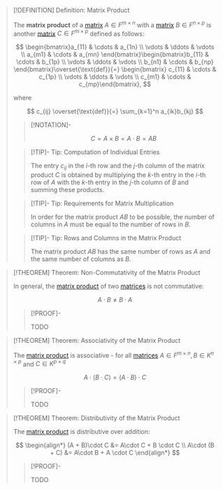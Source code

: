 >[!DEFINITION] Definition: Matrix Product
>
>The **matrix product** of a [matrix](../Matrix.md) $A \in F^{m \times n}$ with a [matrix](../Matrix.md) $B \in F^{n \times p}$ is another [matrix](../Matrix.md) $C \in F^{m \times p}$ defined as follows:
>
>$$
>\begin{bmatrix}a_{11} & \cdots & a_{1n} \\ \vdots & \ddots & \vdots \\ a_{m1} & \cdots & a_{mn} \end{bmatrix}\begin{bmatrix}b_{11} & \cdots & b_{1p} \\ \vdots & \ddots & \vdots \\ b_{n1} & \cdots & b_{np} \end{bmatrix}\overset{\text{def}}{=} \begin{bmatrix} c_{11} & \cdots & c_{1p} \\ \vdots & \ddots & \vdots \\ c_{m1} & \cdots & c_{mp}\end{bmatrix},
>$$
>
>where
>
>$$
>c_{ij} \overset{\text{def}}{=} \sum_{k=1}^n a_{ik}b_{kj}
>$$
>
>>[!NOTATION]-
>>
>>$$
>>C = A\times B = A\cdot B = AB
>>$$
>>
>
>>[!TIP]- Tip: Computation of Individual Entries
>>
>>The entry $c_{ij}$ in the $i$-th row and the $j$-th column of the matrix product $C$ is obtained by multiplying the $k$-th entry in the $i$-th row of $A$ with the $k$-th entry in the $j$-th column of $B$ and summing these products.
>>
>
>>[!TIP]- Tip: Requirements for Matrix Multiplication
>>
>>In order for the matrix product $AB$ to be possible, the number of columns in $A$ must be equal to the number of rows in $B$.
>>
>
>>[!TIP]- Tip: Rows and Columns in the Matrix Product
>>
>>The matrix product $AB$ has the same number of rows as $A$ and the same number of columns as $B$.
>>
>

>[!THEOREM] Theorem: Non-Commutativity of the Matrix Product
>
>In general, the [matrix product](Matrix%20Product.md) of two [matrices](../Matrix.md) is not commutative:
>
>$$
>A\cdot B \ne B \cdot A
>$$
>
>>[!PROOF]-
>>
>>TODO
>>
>

>[!THEOREM] Theorem: Associativity of the Matrix Product
>
>The [matrix product](Matrix%20Product.md) is associative - for all [matrices](../Matrix.md) $A \in F^{m\times n}, B \in K^{n\times p}$ and $C \in K^{p\times q}$
>
>$$
>A \cdot (B \cdot C) = (A \cdot B) \cdot C
>$$
>
>>[!PROOF]-
>>
>>TODO
>>
>

>[!THEOREM] Theorem: Distributivity of the Matrix Product
>
>The [matrix product](Matrix%20Product.md) is distributive over addition:
>
>$$
>\begin{align*}
>(A + B)\cdot C &= A\cdot C + B \cdot C \\ A\cdot (B + C) &= A\cdot B + A \cdot C
>\end{align*}
>$$
>
>>[!PROOF]-
>>
>>TODO
>>
>>
>